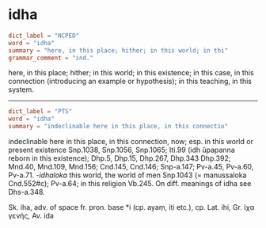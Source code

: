 # idha

``` toml
dict_label = "NCPED"
word = "idha"
summary = "here, in this place; hither; in this world; in thi"
grammar_comment = "ind."
```

here, in this place; hither; in this world; in this existence; in this case, in this connection (introducing an example or hypothesis); in this teaching, in this system.

--------------------

``` toml
dict_label = "PTS"
word = "idha"
summary = "indeclinable here in this place, in this connectio"
```

indeclinable here in this place, in this connection, now; esp. in this world or present existence Snp.1038, Snp.1056, Snp.1065; Iti.99 (idh ûpapanna reborn in this existence); Dhp.5, Dhp.15, Dhp.267, Dhp.343 Dhp.392; Mnd.40, Mnd.109, Mnd.156; Cnd.145, Cnd.146; Snp\-a.147; Pv\-a.45, Pv\-a.60, Pv\-a.71. *\-idhaloka* this world, the world of men Snp.1043 (= manussaloka Cnd.552#c); Pv\-a.64; in this religion Vb.245. On diff. meanings of idha see Dhs\-a.348.

Sk. iha, adv. of space fr. pron. base \*i (cp. ayaṃ, iti etc.), cp. Lat. ihi, Gr. ἰχα γενής, Av. ida

